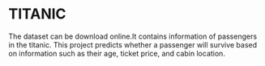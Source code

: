 # TITANIC
The dataset can be download online.It contains information of passengers in the titanic.
This project predicts whether a passenger will survive based on information such as their age, ticket price, and cabin location.
